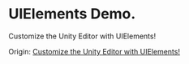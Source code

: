 # UIElements Demo.  

Customize the Unity Editor with UIElements!

Origin: [Customize the Unity Editor with UIElements!](https://www.youtube.com/watch?v=CZ39btQ0XlE)
